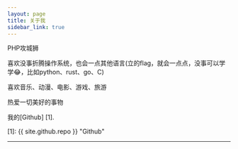 ```yaml
---
layout: page
title: 关于我
sidebar_link: true
---
```


PHP攻城狮

喜欢没事折腾操作系统，也会一点其他语言(立的flag，就会一点点，没事可以学学😂，比如python、rust、go、C)

喜欢音乐、动漫、电影、游戏、旅游

热爱一切美好的事物

我的[Github] [1].

  [1]: {{ site.github.repo }}        "Github"

---

